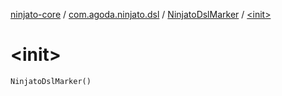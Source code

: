 [ninjato-core](../../index.md) / [com.agoda.ninjato.dsl](../index.md) / [NinjatoDslMarker](index.md) / [&lt;init&gt;](./-init-.md)

# &lt;init&gt;

`NinjatoDslMarker()`